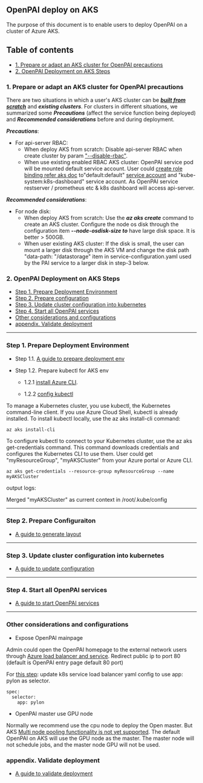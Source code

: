 <!--
  Copyright (c) Microsoft Corporation
  All rights reserved.

  MIT License

  Permission is hereby granted, free of charge, to any person obtaining a copy of this software and associated
  documentation files (the "Software"), to deal in the Software without restriction, including without limitation
  the rights to use, copy, modify, merge, publish, distribute, sublicense, and/or sell copies of the Software, and
  to permit persons to whom the Software is furnished to do so, subject to the following conditions:
  The above copyright notice and this permission notice shall be included in all copies or substantial portions of the Software.

  THE SOFTWARE IS PROVIDED *AS IS*, WITHOUT WARRANTY OF ANY KIND, EXPRESS OR IMPLIED, INCLUDING
  BUT NOT LIMITED TO THE WARRANTIES OF MERCHANTABILITY, FITNESS FOR A PARTICULAR PURPOSE AND
  NONINFRINGEMENT. IN NO EVENT SHALL THE AUTHORS OR COPYRIGHT HOLDERS BE LIABLE FOR ANY CLAIM,
  DAMAGES OR OTHER LIABILITY, WHETHER IN AN ACTION OF CONTRACT, TORT OR OTHERWISE, ARISING FROM,
  OUT OF OR IN CONNECTION WITH THE SOFTWARE OR THE USE OR OTHER DEALINGS IN THE SOFTWARE.
-->

## OpenPAI deploy on AKS

The purpose of this document is to enable users to deploy OpenPAI on a cluster of Azure AKS.

## Table of contents
- [1. Prepare or adapt an AKS cluster for OpenPAI precautions](#c-step-1)
- [2. OpenPAI Deployment on AKS Steps](#c-step-02)

### 1. Prepare or adapt an AKS cluster for OpenPAI precautions<a name="a-step-1"></a>



There are two situations in which a user's AKS cluster can be ***[built from scratch]((https://docs.microsoft.com/en-us/azure/aks/kubernetes-walkthrough#create-aks-cluster))*** and ***existing clusters***. For clusters in different situations, we summarized some ***Precautions*** (affect the service function being deployed) and ***Recommended considerations*** before and during deployment.

***Precautions***:
- For api-server RBAC: 
  - When deploy AKS from scratch: Disable api-server RBAC when create cluster by param ["--disable-rbac"](https://docs.microsoft.com/en-us/cli/azure/aks?view=azure-cli-latest#az-aks-create). 
  -  When use existing enabled RBAC AKS cluster: OpenPAI service pod will be mounted default service account. User could [create role binding refer aks doc](https://docs.microsoft.com/en-us/azure/aks/kubernetes-dashboard#for-rbac-enabled-clusters) to"default:default" [service account](https://kubernetes.io/docs/reference/access-authn-authz/rbac/#service-account-permissions) and "kube-system:k8s-dashboard" service account. As OpenPAI service restserver / prometheus etc & k8s dashboard will access api-server.

***Recommended considerations***:
- For node disk: 
  - When deploy AKS from scratch: Use the ***az aks create*** command to create an AKS cluster. Configure the node os disk through the configuration item ***--node-osdisk-size to*** have large disk space. It is better > 500GB. 
  - When user existing AKS cluster: If the disk is small, the user can mount a larger disk through the AKS VM and change the disk path "data-path: "/datastorage" item in service-configuration.yaml used by the PAI service to a larger disk in step-3 below.



### 2. OpenPAI Deployment on AKS Steps <a name="a-step-2"></a>
- [Step 1. Prepare Deployment Environment](#c-step-1)
- [Step 2. Prepare configuration](#c-step-2)
- [Step 3. Update cluster configuration into kubernetes](#c-step-3)
- [Step 4. Start all OpenPAI services](#c-step-4)
- [Other considerations and configurations](#c-step-5)
- [appendix. Validate deployment](#appendix)

***


### Step 1. Prepare Deployment Environment <a name="c-step-1"></a>

- Step 1.1. [A guide to prepare deployment env](./prepare_dev_env.md)

- Step 1.2. Prepare kubectl for AKS env 

  - 1.2.1 [install Azure CLI](https://docs.microsoft.com/en-us/cli/azure/install-azure-cli-apt?view=azure-cli-latest).
 
  - 1.2.2 [config kubectl](https://docs.microsoft.com/en-us/azure/aks/kubernetes-walkthrough#connect-to-the-cluster)

To manage a Kubernetes cluster, you use kubectl, the Kubernetes command-line client. If you use Azure Cloud Shell, kubectl is already installed. To install kubectl locally, use the az aks install-cli command:
```
az aks install-cli
```

To configure kubectl to connect to your Kubernetes cluster, use the az aks get-credentials command. This command downloads credentials and configures the Kubernetes CLI to use them. User could get "myResourceGroup", "myAKSCluster" from your Azure portal or Azure CLI.

```
az aks get-credentials --resource-group myResourceGroup --name myAKSCluster
```

output logs:

Merged "myAKSCluster" as current context in /root/.kube/config

***

### Step 2. Prepare Configuraiton <a name="c-step-2"></a>

- [A guide to generate layout](./generate_layout.md)

***

### Step 3. Update cluster configuration into kubernetes <a name="c-step-3"></a>

- [A guide to update configuration](./push-cfg-and-set-id.md)

***

### Step 4. Start all OpenPAI services <a name="c-step-4"></a>

- [A guide to start OpenPAI services](./how-to-start-pai-serv.md)


***

### Other considerations and configurations <a name="c-step-5"></a>

- Expose OpenPAI mainpage 

Admin could open the OpenPAI homepage to the external network users through [Azure load balancer and service](https://docs.microsoft.com/en-us/azure/aks/static-ip). Redirect public ip to port 80 (default is OpenPAI entry page default 80 port)

For [this step](https://docs.microsoft.com/en-us/azure/aks/static-ip#create-a-service-using-the-static-ip-address): update k8s service load balancer yaml config to use app: pylon as selector.

```
spec:
  selector:
    app: pylon
```

- OpenPAI master use GPU node

Normally we recommend use the cpu node to deploy the Open master. But AKS [Multi node pooling functionality is not yet supported](https://feedback.azure.com/forums/914020-azure-kubernetes-service-aks/suggestions/34917127-support-multiple-node-pool). The default OpenPAI on AKS will use the GPU node as the master. The master node will not schedule jobs, and the master node GPU will not be used.


### appendix. Validate deployment <a name="appendix"></a>

- [A guide to validate deployment](./validate-deployment.md)
